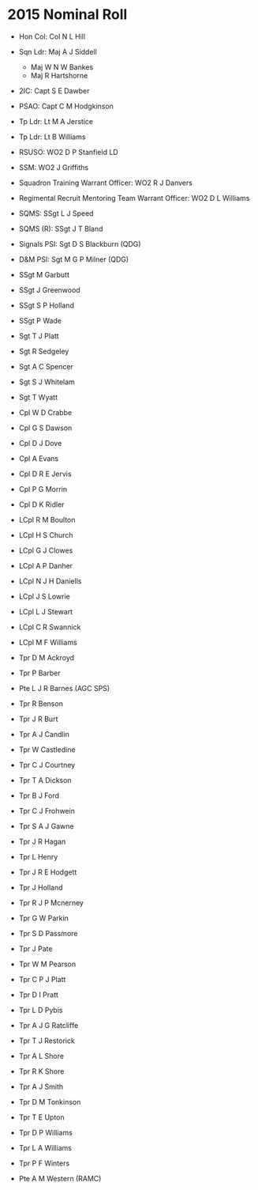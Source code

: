 # 2015 Nominal Roll

* Hon Col: Col N L Hill
* Sqn Ldr: Maj A J Siddell
  * Maj W N W Bankes
  * Maj R Hartshorne
* 2IC: Capt S E Dawber
* PSAO: Capt C M Hodgkinson
* Tp Ldr: Lt M A  Jerstice
* Tp Ldr: Lt B Williams
* RSUSO: WO2 D P Stanfield LD
* SSM: WO2 J Griffiths
* Squadron Training Warrant Officer: WO2 R J Danvers
* Regimental Recruit Mentoring Team Warrant Officer: WO2 D L Williams
* SQMS: SSgt L J Speed
* SQMS (R): SSgt J T Bland
* Signals PSI: Sgt D S Blackburn (QDG)
* D&M PSI: Sgt M G P Milner (QDG)

* SSgt M Garbutt
* SSgt J Greenwood
* SSgt S P Holland
* SSgt P Wade
* Sgt T J Platt
* Sgt R Sedgeley
* Sgt A C Spencer
* Sgt S J Whitelam
* Sgt T Wyatt
* Cpl W D Crabbe
* Cpl G S Dawson
* Cpl D J Dove
* Cpl A Evans
* Cpl D R E Jervis
* Cpl P G Morrin
* Cpl D K Ridler
* LCpl R M Boulton
* LCpl H S Church
* LCpl G J Clowes
* LCpl A P Danher
* LCpl N J H Daniells
* LCpl J S Lowrie
* LCpl L J Stewart
* LCpl C R Swannick
* LCpl M F Williams
* Tpr D M Ackroyd
* Tpr P Barber
* Pte L J R Barnes (AGC SPS)
* Tpr R Benson
* Tpr J R Burt
* Tpr A J Candlin
* Tpr W Castledine
* Tpr C J Courtney
* Tpr T A Dickson
* Tpr B J Ford
* Tpr C J Frohwein
* Tpr S A J Gawne
* Tpr J R Hagan
* Tpr L Henry
* Tpr J R E Hodgett
* Tpr J Holland
* Tpr R J P Mcnerney
* Tpr G W Parkin
* Tpr S D Passmore
* Tpr J Pate
* Tpr W M Pearson
* Tpr C P J Platt
* Tpr D I Pratt
* Tpr L D Pybis
* Tpr A J G Ratcliffe
* Tpr T J Restorick
* Tpr A L Shore
* Tpr R K Shore
* Tpr A J Smith
* Tpr D M Tonkinson
* Tpr T E Upton
* Tpr D P Williams
* Tpr L A Williams
* Tpr P F Winters
* Pte A M Western (RAMC)
